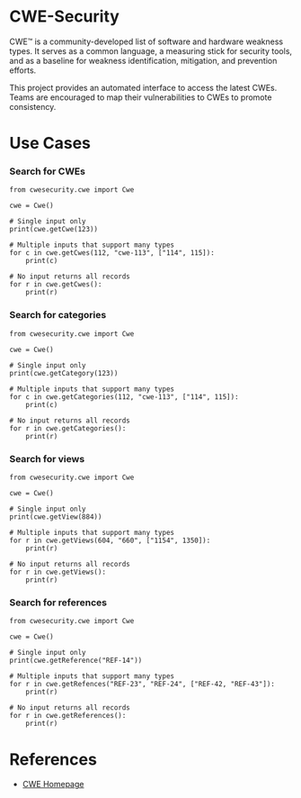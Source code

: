 # CWE-Security

CWE™ is a community-developed list of software and hardware weakness types. It serves as a common language, a measuring stick for security tools, and as a baseline for weakness identification, mitigation, and prevention efforts.

This project provides an automated interface to access the latest CWEs. Teams are encouraged to map their vulnerabilities to CWEs to promote consistency.

# Use Cases

### Search for CWEs
```
from cwesecurity.cwe import Cwe

cwe = Cwe()

# Single input only
print(cwe.getCwe(123))

# Multiple inputs that support many types
for c in cwe.getCwes(112, "cwe-113", ["114", 115]):
    print(c)

# No input returns all records
for r in cwe.getCwes():
    print(r)
```

### Search for categories
```
from cwesecurity.cwe import Cwe

cwe = Cwe()

# Single input only
print(cwe.getCategory(123))

# Multiple inputs that support many types
for c in cwe.getCategories(112, "cwe-113", ["114", 115]):
    print(c)

# No input returns all records
for r in cwe.getCategories():
    print(r)
```

### Search for views
```
from cwesecurity.cwe import Cwe

cwe = Cwe()

# Single input only
print(cwe.getView(884))

# Multiple inputs that support many types
for r in cwe.getViews(604, "660", ["1154", 1350]):
    print(r)

# No input returns all records
for r in cwe.getViews():
    print(r)
```

### Search for references
```
from cwesecurity.cwe import Cwe

cwe = Cwe()

# Single input only
print(cwe.getReference("REF-14"))

# Multiple inputs that support many types
for r in cwe.getRefences("REF-23", "REF-24", ["REF-42, "REF-43"]):
    print(r)

# No input returns all records
for r in cwe.getReferences():
    print(r)
```

# References

* [CWE Homepage](https://cwe.mitre.org/)